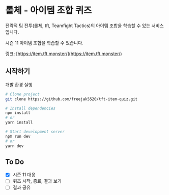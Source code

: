 # 롤체 - 아이템 조합 퀴즈

전략적 팀 전투(롤체, tft, Teamfight Tactics)의 아이템 조합을 학습할 수 있는 서비스 입니다.

시즌 11 아이템 조합을 학습할 수 있습니다.

링크: [https://item.tft.monster/](https://item.tft.monster/)

## 시작하기

개발 환경 실행

```bash
# Clone project
git clone https://github.com/freejak5520/tft-item-quiz.git

# Install dependencies
npm install
# or
yarn install

# Start development server
npm run dev
# or
yarn dev
```

## To Do

- [x] 시즌 11 대응
- [ ] 퀴즈 시작, 종료, 결과 보기
- [ ] 결과 공유
